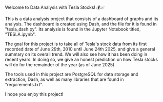 Welcome to Data Analysis with Tesla Stocks! 💰📈

This is a data analysis project that consists of a dashboard of graphs and its analysis. 
The dashboard is created using Dash, and the file for it is found in "tesla_dash.py". Its analysis is found in the Jupyter Notebook titled, "TESLA.ipynb".

The goal for this project is to take all of Tesla's stock data from its first recorded date of June 29th, 2010 until June 24th 2025, 
and give a general summary on its overall trend. We will also see how it has been doing in recent years. In doing so, we give an honest prediction on how Tesla stocks will do for the remainder of the year (as of June 2025).

The tools used in this project are PostgreSQL for data storage and extraction, Dash, as well as many libraries that are found in "requirements.txt".

I hope you enjoy this project!


